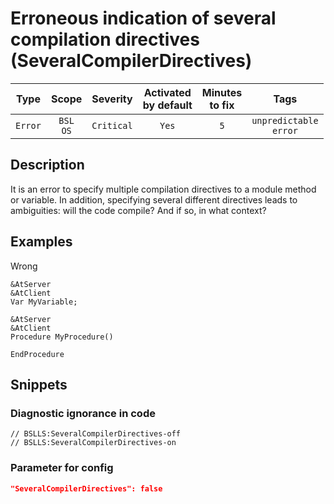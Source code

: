 # Erroneous indication of several compilation directives (SeveralCompilerDirectives)

|  Type   |        Scope        |  Severity  |    Activated<br>by default    |    Minutes<br>to fix    |               Tags               |
|:-------:|:-------------------:|:----------:|:-----------------------------:|:-----------------------:|:--------------------------------:|
| `Error` |    `BSL`<br>`OS`    | `Critical` |             `Yes`             |           `5`           |    `unpredictable`<br>`error`    |

<!-- Блоки выше заполняются автоматически, не трогать -->
## Description

It is an error to specify multiple compilation directives to a module method or variable. In addition, specifying several different directives leads to ambiguities: will the code compile? And if so, in what context?

## Examples

Wrong

```bsl
&AtServer
&AtClient
Var MyVariable;

&AtServer
&AtClient
Procedure MyProcedure()

EndProcedure
```

## Snippets

<!-- Блоки ниже заполняются автоматически, не трогать -->
### Diagnostic ignorance in code

```bsl
// BSLLS:SeveralCompilerDirectives-off
// BSLLS:SeveralCompilerDirectives-on
```

### Parameter for config

```json
"SeveralCompilerDirectives": false
```
